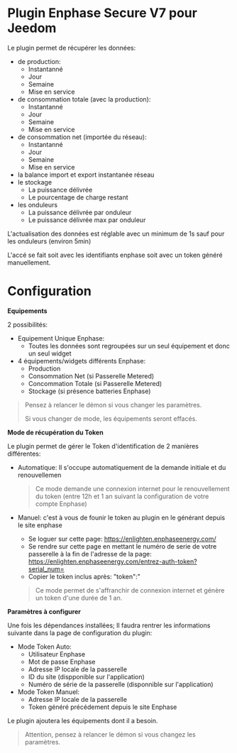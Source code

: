 # Plugin Enphase Secure V7 pour Jeedom

Le plugin permet de récupérer les données: 
* de production:
    * Instantanné
    * Jour
    * Semaine
    * Mise en service
* de consommation totale (avec la production):
    * Instantanné
    * Jour
    * Semaine
    * Mise en service
* de consommation net (importée du réseau):
    * Instantanné
    * Jour
    * Semaine
    * Mise en service
* la balance import et export instantanée réseau
* le stockage
    * La puissance délivrée
    * Le pourcentage de charge restant
* les onduleurs
    * La puissance délivrée par onduleur
    * Le puissance délivrée max par onduleur


L'actualisation des données est réglable avec un minimum de 1s sauf pour les onduleurs (environ 5min)

L'accé se fait soit avec les identifiants enphase soit avec un token généré manuellement.

# Configuration

**Equipements**

2 possibilités:
* Equipement Unique Enphase: 
   * Toutes les données sont regroupées sur un seul équipement et donc un seul widget
* 4 équipements/widgets différents Enphase:
   * Production
   * Consommation Net (si Passerelle Metered)
   * Concommation Totale (si Passerelle Metered)
   * Stockage (si présence batteries Enphase)
   
> Pensez à relancer le démon si vous changer les paramètres.
>
> Si vous changer de mode, les équipements seront effacés.

**Mode de récupération du Token**

Le plugin permet de gérer le Token d'identification de 2 manières différentes:
* Automatique: Il s'occupe automatiquement de la demande initiale et du renouvellemen
   > Ce mode demande une connexion internet pour le renouvellement du token (entre 12h et 1 an suivant la configuration de votre compte Enphase)

* Manuel: c'est à vous de founir le token au plugin en le générant depuis le site enphase
   * Se loguer sur cette page: https://enlighten.enphaseenergy.com/
   * Se rendre sur cette page en mettant le numéro de serie de votre passerelle à la fin de l'adresse de la page:  https://enlighten.enphaseenergy.com/entrez-auth-token?serial_num=<LE NUMERO DE SERIE DE VOTRE PASSERELLE> 
   * Copier le token inclus après: "token":"
   > Ce mode permet de s'affranchir de connexion internet et génère un token d'une durée de 1 an.

**Paramètres à configurer**

Une fois les dépendances installées;
Il faudra  rentrer les informations suivante dans la page de configuration du plugin:
* Mode Token Auto:
   * Utilisateur Enphase
   * Mot de passe Enphase
   * Adresse IP locale de la passerelle
   * ID du site (dispponible sur l'application)
   * Numéro de série de la passerelle (disponnible sur l'application)
* Mode Token Manuel:
   * Adresse IP locale de la passerelle
   * Token généré précédement depuis le site Enphase

Le plugin ajoutera les équipements dont il a besoin.

>Attention, pensez à relancer le démon si vous changez les paramètres.
